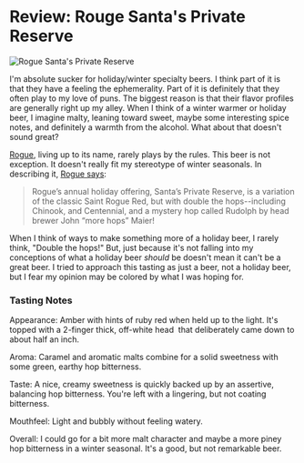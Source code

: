 Review: Rouge Santa's Private Reserve
=====================================

![Rogue Santa's Private Reserve](http://www.yeastboundanddown.com/wp-content/uploads/2010/12/IMG_20101201_183818-300x224.jpg "Rogue Santa's Private Reserve")

I'm absolute sucker for holiday/winter specialty beers. I think part of it is that they have a feeling the ephemerality. Part of it is definitely that they often play to my love of puns. The biggest reason is that their flavor profiles are generally right up my alley. When I think of a winter warmer or holiday beer, I imagine malty, leaning toward sweet, maybe some interesting spice notes, and definitely a warmth from the alcohol. What about that doesn't sound great?

[Rogue](http://www.rogue.com/), living up to its name, rarely plays by the rules. This beer is not exception. It doesn't really fit my stereotype of winter seasonals. In describing it, [Rogue says](http://www.rogue.com/beers/santas-private-reserve.php):

> Rogue’s annual holiday offering, Santa’s Private Reserve, is a variation of the classic Saint Rogue Red, but with double the hops--including Chinook, and Centennial, and a mystery hop called Rudolph by head brewer John “more hops” Maier!

When I think of ways to make something more of a holiday beer, I rarely think, "Double the hops!" But, just because it's not falling into my conceptions of what a holiday beer _should_ be doesn't mean it can't be a great beer. I tried to approach this tasting as just a beer, not a holiday beer, but I fear my opinion may be colored by what I was hoping for.

### Tasting Notes

Appearance: Amber with hints of ruby red when held up to the light. It's topped with a 2-finger thick, off-white head  that deliberately came down to about half an inch.

Aroma: Caramel and aromatic malts combine for a solid sweetness with some green, earthy hop bitterness.

Taste: A nice, creamy sweetness is quickly backed up by an assertive, balancing hop bitterness. You're left with a lingering, but not coating bitterness.

Mouthfeel: Light and bubbly without feeling watery.

Overall: I could go for a bit more malt character and maybe a more piney hop bitterness in a winter seasonal. It's a good, but not remarkable beer.